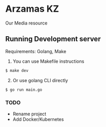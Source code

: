 # Arzamas KZ
Our Media resource

## Running Development server
Requirements: Golang, Make

1. You can use Makefile instructions
```bash
$ make dev
```

2. Or use golang CLI directly
```bash
$ go run main.go
```




### TODO
- Rename project
- Add Docker/Kubernetes
